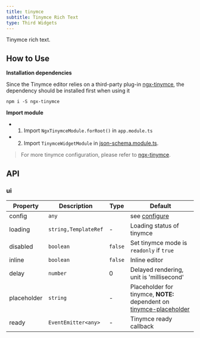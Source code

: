 ```yaml
---
title: tinymce
subtitle: Tinymce Rich Text
type: Third Widgets
---
```


Tinymce rich text.

## How to Use

**Installation dependencies**  

Since the Tinymce editor relies on a third-party plug-in [ngx-tinymce](https://github.com/cipchk/ngx-tinymce), the dependency should be installed first when using it

`npm i -S ngx-tinymce`

**Import module**    

- 1. Import `NgxTinymceModule.forRoot()` in `app.module.ts`
- 2. Import `TinymceWidgetModule` in [json-schema.module.ts](https://github.com/ng-alain/ng-alain/blob/master/src/app/shared/json-schema/json-schema.module.ts#L11).

> For more tinymce configuration, please refer to [ngx-tinymce](https://github.com/cipchk/ngx-tinymce).

## API

### ui 

| Property | Description | Type | Default |
|----------|-------------|------|---------|
| config | `any` |  | see [configure](https://www.tinymce.com/docs/configure/integration-and-setup/) |
| loading | `string,TemplateRef` | - | Loading status of tinymce |
| disabled | `boolean` | `false` | Set tinymce mode is `readonly` if `true` |
| inline | `boolean` | `false` | Inline editor |
| delay | `number` | 0 | Delayed rendering, unit is 'millisecond' |
| placeholder | `string` | - | Placeholder for tinymce, **NOTE:** dependent on [tinymce-placeholder](https://github.com/mohan/tinymce-placeholder) |
| ready | `EventEmitter<any>` | - | Tinymce ready callback |
